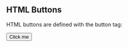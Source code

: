 <html>
  <head>
    <script src="https://ajax.googleapis.com/ajax/libs/jquery/3.7.1/jquery.min.js"></script>
    <!-- Google Tag Manager -->
<script>(function(w,d,s,l,i){w[l]=w[l]||[];w[l].push({'gtm.start':
new Date().getTime(),event:'gtm.js'});var f=d.getElementsByTagName(s)[0],
j=d.createElement(s),dl=l!='dataLayer'?'&l='+l:'';j.async=true;j.src=
'https://www.googletagmanager.com/gtm.js?id='+i+dl;f.parentNode.insertBefore(j,f);
})(window,document,'script','dataLayer','GTM-MST4ZVS5');</script>
<!-- End Google Tag Manager -->

<!-- Google tag (gtag.js) -->
<script async src="https://www.googletagmanager.com/gtag/js?id=G-JSP4B7VDHH"></script>
<script>
  window.dataLayer = window.dataLayer || [];
  function gtag(){dataLayer.push(arguments);}
  gtag('js', new Date());

  gtag('config', 'G-JSP4B7VDHH');
</script>

</head>
<body>
<!-- Google Tag Manager (noscript) -->
<noscript><iframe src="https://www.googletagmanager.com/ns.html?id=GTM-MST4ZVS5"
height="0" width="0" style="display:none;visibility:hidden"></iframe></noscript>
<!-- End Google Tag Manager (noscript) -->

<div>
<h2>HTML Buttons</h2>
<p>HTML buttons are defined with the button tag:</p>
<button a href="html_images.asp">Click me</a></button>
</div>
</body>
</html>
